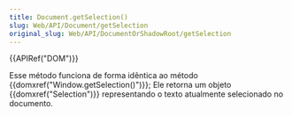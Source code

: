```yaml
---
title: Document.getSelection()
slug: Web/API/Document/getSelection
original_slug: Web/API/DocumentOrShadowRoot/getSelection
---
```


{{APIRef("DOM")}}

Esse método funciona de forma idêntica ao método {{domxref("Window.getSelection()")}}; Ele retorna um objeto {{domxref("Selection")}} representando o texto atualmente selecionado no documento.
